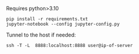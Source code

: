 Requires python>3.10

```
pip install -r requirements.txt
jupyter-notebook --config jupyter-config.py
```

Tunnel to the host if needed:

```
ssh -T -L  8888:localhost:8888 user@ip-of-server
```